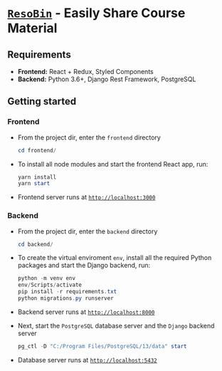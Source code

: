 # [`ResoBin`](https://resobin.netlify.app/) - Easily Share Course Material

## Requirements

* **Frontend:** React + Redux, Styled Components  
* **Backend:** Python 3.6+, Django Rest Framework, PostgreSQL

## Getting started

### Frontend

* From the project dir, enter the `frontend` directory

    ```powershell
    cd frontend/
    ```

* To install all node modules and start the frontend React app, run:

    ```powershell
    yarn install
    yarn start
    ```

* Frontend server runs at [`http://localhost:3000`](http://localhost:3000)

### Backend

* From the project dir, enter the `backend` directory

    ```powershell
    cd backend/
    ```

* To create the virtual enviroment `env`, install all the required Python packages and start the Django backend, run:

    ```powershell
    python -m venv env
    env/Scripts/activate
    pip install -r requirements.txt
    python migrations.py runserver
    ```

* Backend server runs at [`http://localhost:8000`](http://localhost:8000)
* Next, start the `PostgreSQL` database server and the `Django` backend server

    ```powershell
    pg_ctl -D "C:/Program Files/PostgreSQL/13/data" start
    ```

* Database server runs at [`http://localhost:5432`](http://localhost:5432)
